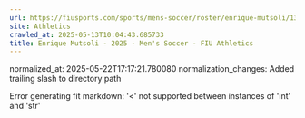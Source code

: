 ```yaml
---
url: https://fiusports.com/sports/mens-soccer/roster/enrique-mutsoli/13173/
site: Athletics
crawled_at: 2025-05-13T10:04:43.685733
title: Enrique Mutsoli - 2025 - Men's Soccer - FIU Athletics
---
```

normalized_at: 2025-05-22T17:17:21.780080
normalization_changes: Added trailing slash to directory path

Error generating fit markdown: '<' not supported between instances of 'int' and 'str'